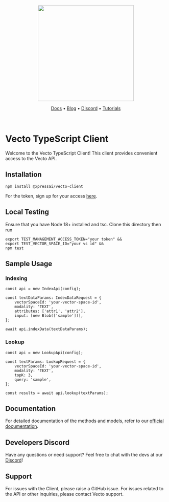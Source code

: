 <p align="center">
<a href="https://www.vecto.ai/">
<img src="https://user-images.githubusercontent.com/68586800/192857099-499146bb-5570-4702-a88f-bb4582e940c0.png" width="300"/>
</a>
</p>
<p align="center">
  <a href="https://docs.vecto.ai/">Docs</a> •
  <a href="https://www.xpress.ai/blog/">Blog</a> •
  <a href="https://discord.com/invite/wtYbXvPPfD">Discord</a> •
  <a href="https://github.com/XpressAI/vecto-tutorials">Tutorials</a>
</p>

<br>

# Vecto TypeScript Client
Welcome to the Vecto TypeScript Client! This client provides convenient access to the Vecto API.

## Installation

```
npm install @xpressai/vecto-client
```


For the token, sign up for your access [here](https://www.vecto.ai/contactus).

## Local Testing
Ensure that you have Node 18+ installed and tsc. Clone this directory then run

```
export TEST_MANAGEMENT_ACCESS_TOKEN="your token" &&
export TEST_VECTOR_SPACE_ID="your vs id" &&
npm test
```


## Sample Usage

### Indexing
```
const api = new IndexApi(config);

const textDataParams: IndexDataRequest = {
    vectorSpaceId: 'your-vector-space-id',
    modality: 'TEXT',
    attributes: ['attr1', 'attr2'],
    input: [new Blob(['sample'])], 
};

await api.indexData(textDataParams);
```

### Lookup
```
const api = new LookupApi(config);

const textParams: LookupRequest = {
    vectorSpaceId: 'your-vector-space-id',
    modality: 'TEXT',
    topK: 3,
    query: 'sample', 
};

const results = await api.lookup(textParams);
```

## Documentation
For detailed documentation of the methods and models, refer to our [official documentation](https://docs.vecto.ai/).

## Developers Discord
Have any questions or need support? Feel free to chat with the devs at our [Discord](https://discord.com/invite/wtYbXvPPfD)!

## Support
For issues with the Client, please raise a GitHub issue. For issues related to the API or other inquiries, please contact Vecto support.